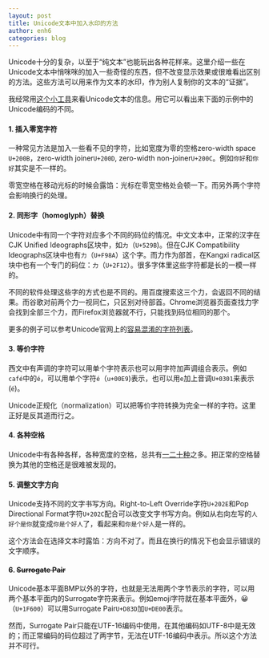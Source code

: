 ```yaml
---
layout: post
title: Unicode文本中加入水印的方法
author: enh6
categories: blog
---
```


Unicode十分的复杂，以至于“纯文本”也能玩出各种花样来。这里介绍一些在Unicode文本中悄咪咪的加入一些奇怪的东西，但不改变显示效果或很难看出区别的方法。这些方法可以用来作为文本的水印，作为别人复制你的文本的“证据”。

我经常用[这个小工具](https://bencrowder.github.io/unicode-inspector/)来看Unicode文本的信息。用它可以看出来下面的示例中的Unicode编码的不同。

#### 1. 插入零宽字符

一种常见方法是加入一些看不见的字符，比如宽度为零的空格zero-width space `U+200B`，zero-width joiner`U+200D`, zero-width non-joiner`U+200C`。例如`你好`和`你​好`其实是不一样的。

零宽空格在移动光标的时候会露馅：光标在零宽空格处会顿一下。而另外两个字符会影响换行的处理。

#### 2. 同形字（homoglyph）替换

Unicode中有同一个字符对应多个不同的码位的情况。中文文本中，正常的汉字在CJK Unified Ideographs区块中，如`力`（`U+529B`)。但在CJK Compatibility Ideographs区块中也有`力`（`U+F98A`）这个字。而力作为部首，在Kangxi radical区块中也有一个专门的码位：`⼒`（`U+2F12`）。很多字体里这些字符都是长的一模一样的。

不同的软件处理这些字的方式也是不同的。用百度搜索这三个力，会返回不同的结果。而谷歌对前两个力一视同仁，只区别对待部首。Chrome浏览器页面查找力字会找到全部三个力，而Firefox浏览器就不行，只能找到码位相同的那个。

更多的例子可以参考Unicode官网上的[容易混淆的字符列表](https://www.unicode.org/Public/security/latest/confusables.txt)。

#### 3. 等价字符

西文中有声调的字符可以用单个字符表示也可以用字符加声调组合表示。例如`café`中的`é`，可以用单个字符`é`（`u+00E9`)表示，也可以用`e`加上音调`U+0301`来表示(`é`)。

Unicode正规化（normalization）可以把等价字符转换为完全一样的字符。这里正好是反其道而行之。

#### 4. 各种空格

Unicode中有各种各样，各种宽度的空格，总共有[一二十种](https://en.wikipedia.org/wiki/Whitespace_character#Unicode)之多。把正常的空格替换为其他的空格还是很难被发现的。

#### 5. 调整文字方向

Unicode支持不同的文字书写方向。Right-to-Left Override字符`U+202E`和Pop Directional Format字符`U+202C`配合可以改变文字书写方向。例如从右向左写的`人好个是你`就变成`‮人好个是你‬`了，看起来和`你是个好人`是一样的。

这个方法会在选择文本时露馅：方向不对了。而且在换行的情况下也会显示错误的文字顺序。

#### 6. <del>Surrogate Pair</del>

Unicode基本平面BMP以外的字符，也就是无法用两个字节表示的字符，可以用两个基本平面内的Surrogate字符来表示。例如emoji字符就在基本平面外，😀（`U+1F600`）可以用Surrogate Pair`U+D83D`加`U+DE00`表示。

然而，Surrogate Pair只能在UTF-16编码中使用，在其他编码如UTF-8中是无效的；而正常编码的码位超过了两字节，无法在UTF-16编码中表示。所以这个方法并不可行。
